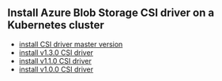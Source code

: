 ## Install Azure Blob Storage CSI driver on a Kubernetes cluster

 - [install CSI driver master version](./install-csi-driver-master.md)
 - [install v1.3.0 CSI driver](./install-csi-driver-v1.3.0.md)
 - [install v1.1.0 CSI driver](./install-csi-driver-v1.1.0.md)
 - [install v1.0.0 CSI driver](./install-csi-driver-v1.0.0.md)
